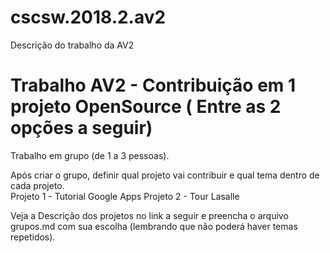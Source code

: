 # cscsw.2018.2.av2
Descrição do trabalho da AV2

# Trabalho AV2 - Contribuição em 1 projeto OpenSource ( Entre as 2 opções a seguir)

Trabalho em grupo (de 1 a 3 pessoas).

Após criar o grupo, definir qual projeto vai contribuir e qual tema dentro de cada projeto.  
Projeto 1 - Tutorial Google Apps 
Projeto 2 - Tour Lasalle 

Veja a Descrição dos projetos no link a seguir e preencha o arquivo grupos.md com sua escolha (lembrando que não poderá haver temas repetidos).

